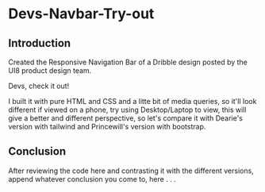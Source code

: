 # Devs-Navbar-Try-out

## Introduction

Created the Responsive Navigation Bar of a Dribble design posted by the UI8 product design team.

Devs, check it out!

I built it with pure HTML and CSS and a litte bit of media queries, so it'll look different if viewed on a phone, try using Desktop/Laptop to view, this will give a better and different perspective, so let's compare it with Dearie's version with tailwind and Princewill's version with bootstrap.

## Conclusion

After reviewing the code here and contrasting it with the different versions, append whatever conclusion you come to, here . . .

